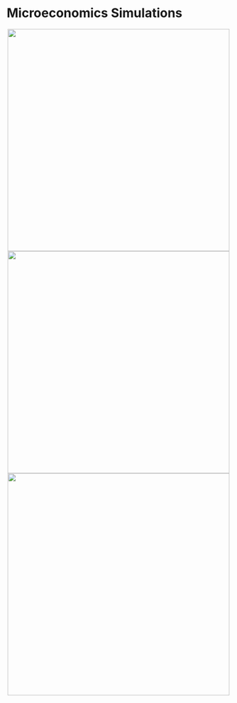 # Microeconomics Simulations

<p align="center">
  <img src="https://hayaalsh.s3.us-east-2.amazonaws.com/3.4.3.gif?raw=true" width="500">

  <img src="https://hayaalsh.s3.us-east-2.amazonaws.com/price_floor.gif?raw=true" width="500">

  <img src="https://hayaalsh.s3.us-east-2.amazonaws.com/PS7.3.3_2.gif?raw=true" width="500">
</p>
